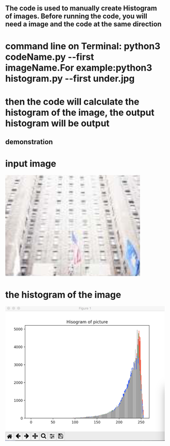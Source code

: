 ## The code is used to manually create Histogram of images. Before running the code, you will need a image and the code at the same direction

# command line on Terminal: python3 codeName.py --first imageName.For example:python3 histogram.py --first under.jpg

# then the code will calculate the histogram of the image, the output histogram will be output

## demonstration
# input image
![Image of launch app](./image/over.jpg)
# the histogram of the image
![Image of launch app](./image/overHist.png)
